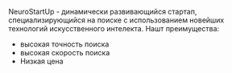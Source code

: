 NeuroStartUp - динамически развивающийся стартап, специализирующийся на поиске с использованием новейших технологий искусственного интелекта.
Нашт преимущества:
 - высокая точность поиска
 - высокая скорость поиска
 - Низкая цена
  